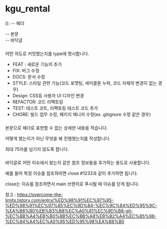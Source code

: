 # kgu_rental

<type>(<scope>): <subject>          -- 헤더
<BLANK LINE>
<body>                              -- 본문
<BLANK LINE>
<footer>                            -- 바닥글
  
  
  ### <type>

어떤 의도로 커밋했는지를 type에 명시합니다.

- FEAT : 새로운 기능의 추가
- FIX: 버그 수정
- DOCS: 문서 수정
- STYLE: 스타일 관련 기능(코드 포맷팅, 세미콜론 누락, 코드 자체의 변경이 없는 경우)
- Design: CSS등 사용자 UI 디자인 변경
- REFACTOR: 코드 리펙토링
- TEST: 테스트 코트, 리펙토링 테스트 코드 추가
- CHORE: 빌드 업무 수정, 패키지 매니저 수정(ex .gitignore 수정 같은 경우)

### <body>

본문으로 헤더로 표현할 수 없는 상세한 내용을 적습니다. 

어떻게 했는지가 아닌 무엇을 왜 진행했는지를 작성합니다.

최대 75자를 넘기지 않도록 합니다.

### **<footer>**

바닥글로 어떤 이슈에서 왔는지 같은 참조 정보들을 추가하는 용도로 사용합니다.

예를 들어 특정 이슈를 참조하려면 close #1233과 같이 추가하면 됩니다.

close는 이슈를 참조하면서 main 브랜치로 푸시될 때 이슈를 닫게 됩니다.
  
  참고 : https://overcome-the-limits.tistory.com/entry/%ED%98%91%EC%97%85-%ED%98%91%EC%97%85%EC%9D%84-%EC%9C%84%ED%95%9C-%EA%B8%B0%EB%B3%B8%EC%A0%81%EC%9D%B8-git-%EC%BB%A4%EB%B0%8B%EC%BB%A8%EB%B2%A4%EC%85%98-%EC%84%A4%EC%A0%95%ED%95%98%EA%B8%B0
